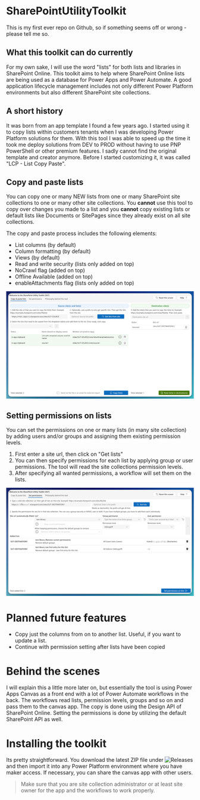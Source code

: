  # SharePointUtilityToolkit
This is my first ever repo on Github, so if something seems off or wrong - please tell me so.

## What this toolkit can do currently
For my own sake, I will use the word "lists" for both lists and libraries in SharePoint Online. This toolkit aims to help where SharePoint Online lists are being used as a database for Power Apps and Power Automate. A good application lifecycle management includes not only different Power Platform environments but also different SharePoint site collections.

## A short history
It was born from an app template I found a few years ago. I started using it to copy lists within customers tenants when I was developing Power Platform solutions for them. With this tool I was able to speed up the time it took me deploy solutions from DEV to PROD without having to use PNP PowerShell or other premium features.
I sadly cannot find the original template and creator anymore. Before I started customizing it, it was called "LCP - List Copy Paste".


## Copy and paste lists
You can copy one or many NEW lists from one or many SharePoint site collections to one or many other site collections. You **cannot** use this tool to copy over changes you made to a list and you **cannot** copy existing lists or default lists like Documents or SitePages since they already exist on all site collections.

The copy and paste process includes the following elements: 
- List columns (by default)
- Column formatting (by default)
- Views (by default)
- Read and write security (lists only added on top)
- NoCrawl flag (added on top)
- Offline Available (added on top)
- enableAttachments flag (lists only added on top)

![Screenshot of the SharePoint Utility Toolkit and the copy screen.](https://github.com/rooobeert/SharePointUtilityToolkit/blob/main/assets/images/SUT_CopyingListsExample.png)

## Setting permissions on lists
You can set the permissions on one or many lists (in many site collection) by adding users and/or groups and assigning them existing permission levels.
1. First enter a site url, then click on "Get lists"
2. You can then specify permissions for each list by applying group or user permissions. The tool will read the site collections permission levels.
3. After specifying all wanted permissions, a workflow will set them on the lists.

![Screenshot of the SharePoint Utility Toolkit and the permission screen.](https://github.com/rooobeert/SharePointUtilityToolkit/blob/main/assets/images/SUT_SettingPermissionsExample.png)

# Planned future features
- Copy just the columns from on to another list. Useful, if you want to update a list.
- Continue with permission setting after lists have been copied

# Behind the scenes
I will explain this a little more later on, but essentially the tool is using Power Apps Canvas as a front end with a lot of Power Automate workflows in the back. The workflows read lists, permission levels, groups and so on and pass them to the canvas app. The copy is done using the Design API of SharePoint Online. Setting the permissions is done by utilizing the default SharePoint API as well.

# Installing the toolkit
Its pretty straightforward. You download the latest ZIP file under ![Releases](https://github.com/rooobeert/SharePointUtilityToolkit/releases) and then import it into any Power Platform environment where you have maker access. If necessary, you can share the canvas app with other users.

> Make sure that you are site collection administrator or at least site owner for the app and the workflows to work properly.
